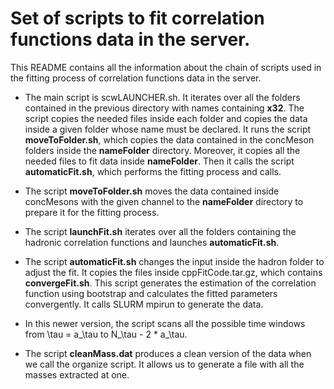 # Set of scripts to fit correlation functions data in the server.

This README contains all the information about the chain of scripts
used in the fitting process of correlation functions data in the 
server.

* The main script is scwLAUNCHER.sh. It iterates over all the folders
contained in the previous directory with names containing __x32__. The 
script copies the needed files inside each folder and copies the data
inside a given folder whose name must be declared. It runs the script
__moveToFolder.sh__, which copies the data contained in the concMeson 
folders inside the __nameFolder__ directory. Moreover, it copies all the
needed files to fit data inside __nameFolder__. Then it calls the script
__automaticFit.sh__, which performs the fitting process and calls.

* The script __moveToFolder.sh__ moves the data contained inside 
concMesons with the given channel to the __nameFolder__ directory 
to prepare it for the fitting process.

* The script __launchFit.sh__ iterates over all the folders containing
the hadronic correlation functions and launches __automaticFit.sh__.

* The script __automaticFit.sh__ changes the input inside the hadron
folder to adjust the fit. It copies the files inside cppFitCode.tar.gz,
which contains __convergeFit.sh__. This script generates the estimation
of the correlation function using bootstrap and calculates the fitted 
parameters convergently. It calls SLURM mpirun to generate the data.

* In this newer version, the script scans all the possible time
windows from \tau = a_\tau to N_\tau - 2 * a_\tau.

* The script __cleanMass.dat__ produces a clean version of the data when
we call the organize script. It allows us to generate a file with all the
masses extracted at one.
